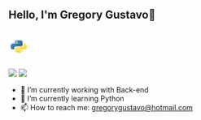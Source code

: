 ## Hello, I'm Gregory Gustavo👋

<div style="display: inline_block"><br>
  <img align="center" alt="Greg-Python" height="30" width="40" src="https://raw.githubusercontent.com/devicons/devicon/master/icons/python/python-original.svg">  
</div>

  ##
  
<div> 
  <a href="https://instagram.com/gregory_gustavo80" target="_blank"><img src="https://img.shields.io/badge/-Instagram-%23E4405F?style=for-the-badge&logo=instagram&logoColor=white" target="_blank"></a>
  <a href="https://www.linkedin.com/in/gregory-gustavo/" target="_blank"><img src="https://img.shields.io/badge/-LinkedIn-%230077B5?style=for-the-badge&logo=linkedin&logoColor=white" target="_blank"></a> 
  
</div>

- 🔭 I’m currently working with Back-end 
- 🌱 I’m currently learning Python
- 📫 How to reach me: gregorygustavo@hotmail.com

